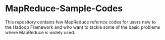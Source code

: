 # MapReduce-Sample-Codes
This repository contains few MapReduce refernce codes for users new to the Hadoop Framework and who want to tackle some of the basic problems where MapReduce is widely used.
